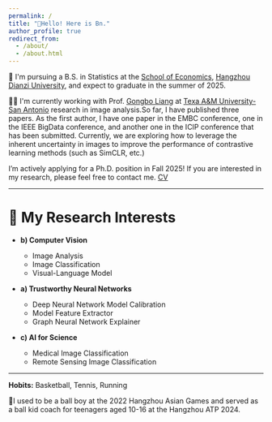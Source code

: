 ```yaml
---
permalink: /
title: "🤖Hello! Here is Bn."
author_profile: true
redirect_from: 
  - /about/
  - /about.html
---
```


<!-- ![script](/images/about.jpg){: .align-right width="300px"} -->

📖 I'm pursuing a B.S. in Statistics at the [School of Economics](https://economics.hdu.edu.cn/eco_en/), [Hangzhou Dianzi University](https://en.hdu.edu.cn/), and expect to graduate in the summer of 2025.

👨‍💻 I'm currently working with Prof. [Gongbo Liang](http://www.gb-liang.com/)  at [Texa A&M University-San Antonio](https://www.tamusa.edu/) research in image analysis.So far, I have published three papers. As the first author, I have one paper in the EMBC conference, one in the IEEE BigData conference, and another one in the ICIP conference that has been submitted. 
Currently, we are exploring how to leverage the inherent uncertainty in images to improve the performance of contrastive learning methods (such as SimCLR, etc.)

 I’m actively applying for a Ph.D. position in Fall 2025! If you are interested in my research, please feel free to contact me. [CV](https://github.com/Bn-123/Bn-123.github.io/blob/main/files/CV.pdf)

---

# 🔎 My Research Interests 

* **b) Computer Vision**
  - Image Analysis
  - Image Classification
  - Visual-Language Model

* **a) Trustworthy Neural Networks**
  - Deep Neural Network Model Calibration
  - Model Feature Extractor
  - Graph Neural Network Explainer

* **c) AI for Science**
  - Medical Image Classification
  - Remote Sensing Image Classification

---
**Hobits:** Basketball, Tennis, Running

🎾I used to be a ball boy at the 2022 Hangzhou Asian Games and served as a ball kid coach for teenagers aged 10-16 at the Hangzhou ATP 2024.

 
